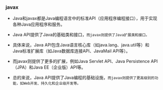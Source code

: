 ### javax
* Java和javax都是Java编程语言中的标准API（应用程序编程接口），用于实现各种Java应用程序和服务。
* Java API提供了Java的基础类和接口，`而javax则提供了Java扩展类和接口。`

* 具体来说，Java API包含Java语言核心库（如java.lang、java.util等）和Java标准扩展库（如Java数据库连接API、JavaMail API等）。
* 而javax则提供了更多的扩展，例如Java Servlet API、Java Persistence API（JPA）和Java EE（企业版）API等。

* 总的来说，Java API提供了Java编程的基础设施，`而javax则提供了更高级别的功能，如Web开发、持久化和企业级开发等。`



